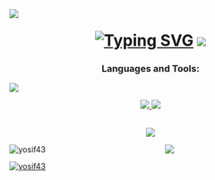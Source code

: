 <img align="left" src="https://visitor-badge.laobi.icu/badge?page_id=Yosif43.Yosif43&left_color=red&right_color=green&left_text=Hello%20Visitors" />

<h1 align="center">
  <a href="https://git.io/typing-svg"><img src="https://readme-typing-svg.demolab.com?font=Fira+Code&weight=600&size=22&duration=4000&pause=1000&color=285DFF&background=A3FF7200&center=true&random=false&width=435&lines=Hello+I'm+Yosif!" alt="Typing SVG" /></a>
  <img src="https://camo.githubusercontent.com/1cc4a09c2e1425ea8299bad1e673df6139b484072801bede9a1d098a24981328/68747470733a2f2f692e6962622e636f2f6b3234343135622f4769746875622d42616e6e65722e676966" />
</h1>
<p align="center">
  <h3 align="center">Languages and Tools:</h3>
  <a href="#" align="center">
    <img src="https://skillicons.dev/icons?i=py,cs,html,css,js" />
</p>
<p align="center">
  <a href="#">
    <img src="https://skillicons.dev/icons?i=discord" />
  <a href="https://www.linkedin.com/in/yosif-yosifov-b6a755281/">
    <img src="https://skillicons.dev/icons?i=linkedin" />
</p>

<br>


<div align="center">
  <a align="center">
    <img src="https://streak-stats.demolab.com/?user=yosif43&theme=neon-dark" />
  </a>
  <br>
  <a align="center">
    <p><img align="left" src="https://github-readme-stats.vercel.app/api/top-langs?username=yosif43&show_icons=true&locale=en&layout=donut" alt="yosif43" /></p>
    <p><img src="https://github-readme-stats.vercel.app/api?username=yosif43&show_icons=true&theme=radical&rank_icon=github&border_radius=15" /></p>
  </a>
 
</div>

<p align="left"> <a href="https://github.com/ryo-ma/github-profile-trophy"><img src="https://github-profile-trophy.vercel.app/?username=yosif43" alt="yosif43" /></a> </p>


